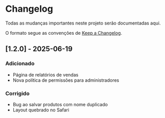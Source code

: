 # Changelog

Todas as mudanças importantes neste projeto serão documentadas aqui.

O formato segue as convenções de [Keep a Changelog](https://keepachangelog.com/pt-BR/1.0.0/).

## [1.2.0] - 2025-06-19
### Adicionado
- Página de relatórios de vendas
- Nova política de permissões para administradores

### Corrigido
- Bug ao salvar produtos com nome duplicado
- Layout quebrado no Safari

